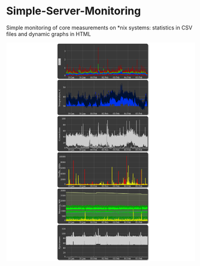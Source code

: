 # Simple-Server-Monitoring
Simple monitoring of core measurements on *nix systems: statistics in CSV files and dynamic graphs in HTML


![Screenshot](screenshot.png)